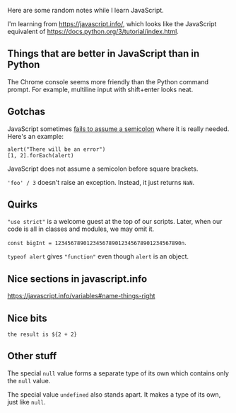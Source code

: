 Here are some random notes while I learn JavaScript.

I'm learning from https://javascript.info/, which looks like the JavaScript equivalent of https://docs.python.org/3/tutorial/index.html.

## Things that are better in JavaScript than in Python

The Chrome console seems more friendly than the Python command prompt.  For example, multiline input with shift+enter looks neat.

## Gotchas

JavaScript sometimes [fails to assume a semicolon](https://javascript.info/structure#semicolon) where it is really needed.  Here's an example:
```
alert("There will be an error")
[1, 2].forEach(alert)
```
JavaScript does not assume a semicolon before square brackets.

`'foo' / 3` doesn't raise an exception.  Instead, it just returns `NaN`.

## Quirks

`"use strict"` is a welcome guest at the top of our scripts. Later, when our code is all in classes and modules, we may omit it.

`const bigInt = 1234567890123456789012345678901234567890n`.

`typeof alert` gives `"function"` even though `alert` is an object.

## Nice sections in javascript.info

https://javascript.info/variables#name-things-right

## Nice bits

`the result is ${2 + 2}`

## Other stuff

The special `null` value forms a separate type of its own which contains only the `null` value.

The special value `undefined` also stands apart. It makes a type of its own, just like `null`.
